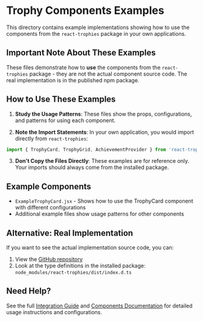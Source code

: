 # Trophy Components Examples

This directory contains example implementations showing how to use the components from the `react-trophies` package in your own applications.

## Important Note About These Examples

These files demonstrate how to **use** the components from the `react-trophies` package - they are not the actual component source code. The real implementation is in the published npm package.

## How to Use These Examples

1. **Study the Usage Patterns**: These files show the props, configurations, and patterns for using each component.

2. **Note the Import Statements**: In your own application, you would import directly from `react-trophies`:

```jsx
import { TrophyCard, TrophyGrid, AchievementProvider } from 'react-trophies';
```

3. **Don't Copy the Files Directly**: These examples are for reference only. Your imports should always come from the installed package.

## Example Components

- `ExampleTrophyCard.jsx` - Shows how to use the TrophyCard component with different configurations
- Additional example files show usage patterns for other components

## Alternative: Real Implementation

If you want to see the actual implementation source code, you can:

1. View the [GitHub repository](https://github.com/ts2gamer22/react-trophies)
2. Look at the type definitions in the installed package: `node_modules/react-trophies/dist/index.d.ts`

## Need Help?

See the full [Integration Guide](../INTEGRATION_GUIDE.md) and [Components Documentation](../COMPONENTS.md) for detailed usage instructions and configurations.
